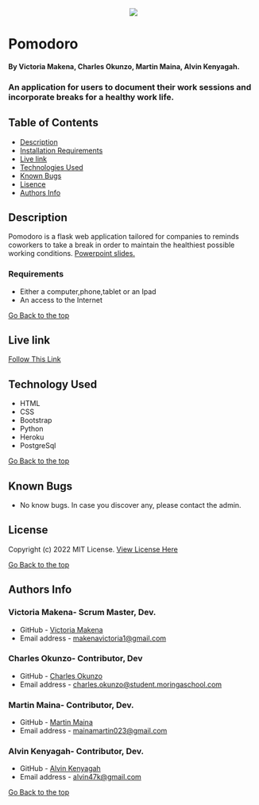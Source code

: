 <div id="header" align="center">
  <img src="https://colorlib.com/etc/regform/colorlib-regform-7/images/signup-image.jpg"/>
</div>

# Pomodoro

#### By Victoria Makena, Charles Okunzo, Martin Maina, Alvin Kenyagah.
### An application for users to document their work sessions and incorporate breaks for a healthy work life.

## Table of Contents
+ [Description](#description)
+ [Installation Requirements](#installation)
+ [Live link](#link)
+ [Technologies Used](#technology)
+ [Known Bugs](#bugs)
+ [Lisence](#lisence)
+ [Authors Info](#author)

## Description

Pomodoro is a flask web application tailored for companies to reminds coworkers to take a break in order to maintain the healthiest possible working conditions. [Powerpoint slides.](https://docs.google.com/presentation/d/1RqccBQOWLDmqyodjcmppOMw_SWrikClm9EavVq1KudA/edit#slide=id.gd5b09a965_5_0)

### Requirements

* Either a computer,phone,tablet or an Ipad
* An access to the Internet

[Go Back to the top](#POMODORO)

## Live link
[Follow This Link]()

## Technology Used 
* HTML
* CSS
* Bootstrap 
* Python 
* Heroku
* PostgreSql

[Go Back to the top](#POMODORO)


## Known Bugs
* No know bugs. In case you discover any, please contact the admin.

## License

Copyright (c) 2022 MIT License. [View License Here](LICENSE)

[Go Back to the top](#POMODORO)

## Authors Info

### Victoria Makena- Scrum Master, Dev.
* GitHub - [Victoria Makena](https://github.com/tori-bot)
* Email address - [makenavictoria1@gmail.com](mailto:makenavictoria1@gmail.com)

### Charles Okunzo- Contributor, Dev
* GitHub - [Charles Okunzo](https://github.com/charles-okunzo)
* Email address - [charles.okunzo@student.moringaschool.com](mailto:charles.okunzo@student.moringaschool.com)

### Martin Maina- Contributor, Dev.
* GitHub - [Martin Maina](https://github.com/Martin023)
* Email address - [mainamartin023@gmail.com](mailto:mainamartin023@gmail.com)

### Alvin Kenyagah- Contributor, Dev.
* GitHub - [Alvin Kenyagah](https://github.com/alvinkenyagah)
* Email address - [alvin47k@gmail.com](mailto:alvin47k@gmail.com)

[Go Back to the top](#POMODORO)
